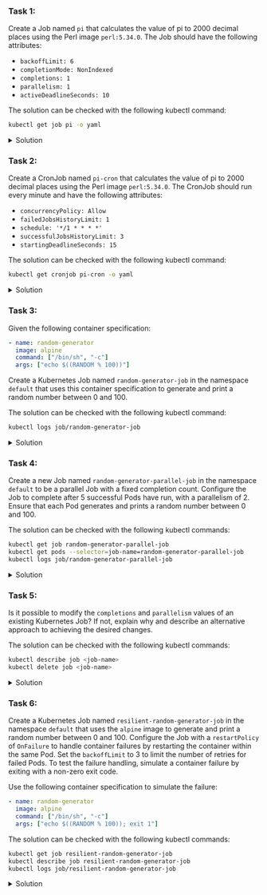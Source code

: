 ### Task 1:

Create a Job named `pi` that calculates the value of pi to 2000 decimal places using the Perl image `perl:5.34.0`. The Job should have the following attributes:

- `backoffLimit: 6`
- `completionMode: NonIndexed`
- `completions: 1`
- `parallelism: 1`
- `activeDeadlineSeconds: 10`

The solution can be checked with the following kubectl command:
```bash
kubectl get job pi -o yaml
```

<details>
<summary>Solution</summary>

```bash
cat <<EOF | kubectl apply -f -
apiVersion: batch/v1
kind: Job
metadata:
  name: pi
spec:
  backoffLimit: 6
  completionMode: NonIndexed
  completions: 1
  parallelism: 1
  activeDeadlineSeconds: 10
  template:
    spec:
      containers:
      - name: pi
        image: perl:5.34.0
        command: ["perl",  "-Mbignum=bpi", "-wle", "print bpi(2000)"]
      restartPolicy: Never
EOF
```
</details>

### Task 2:

Create a CronJob named `pi-cron` that calculates the value of pi to 2000 decimal places using the Perl image `perl:5.34.0`. The CronJob should run every minute and have the following attributes:

- `concurrencyPolicy: Allow`
- `failedJobsHistoryLimit: 1`
- `schedule: '*/1 * * * *'`
- `successfulJobsHistoryLimit: 3`
- `startingDeadlineSeconds: 15`

The solution can be checked with the following kubectl command:
```bash
kubectl get cronjob pi-cron -o yaml
```

<details>
<summary>Solution</summary>

```bash
cat <<EOF | kubectl apply -f -
apiVersion: batch/v1
kind: CronJob
metadata:
  name: pi-cron
spec:
  concurrencyPolicy: Allow
  failedJobsHistoryLimit: 1
  schedule: '*/1 * * * *'
  successfulJobsHistoryLimit: 3
  startingDeadlineSeconds: 15
  jobTemplate:
    spec:
      template:
        spec:
          containers:
          - name: pi
            image: perl:5.34.0
            command: ["perl",  "-Mbignum=bpi", "-wle", "print bpi(2000)"]
          restartPolicy: OnFailure
EOF
```
</details>

### Task 3:

Given the following container specification:

```yaml
- name: random-generator
  image: alpine
  command: ["/bin/sh", "-c"]
  args: ["echo $((RANDOM % 100))"]
```

Create a Kubernetes Job named `random-generator-job` in the namespace `default` that uses this container specification to generate and print a random number between 0 and 100.

The solution can be checked with the following kubectl command:
```bash
kubectl logs job/random-generator-job
```

<details>
<summary>Solution</summary>

```yaml
apiVersion: batch/v1
kind: Job
metadata:
  name: random-generator-job
  namespace: default
spec:
  template:
    spec:
      containers:
      - name: random-generator
        image: alpine
        command: ["/bin/sh", "-c"]
        args: ["echo $((RANDOM % 100))"]
      restartPolicy: Never
  backoffLimit: 4
```

```bash
kubectl apply -f - <<EOF
apiVersion: batch/v1
kind: Job
metadata:
  name: random-generator-job
  namespace: default
spec:
  template:
    spec:
      containers:
      - name: random-generator
        image: alpine
        command: ["/bin/sh", "-c"]
        args: ["echo $((RANDOM % 100))"]
      restartPolicy: Never
  backoffLimit: 4
EOF
```
</details>

### Task 4:

Create a new Job named `random-generator-parallel-job` in the namespace `default` to be a parallel Job with a fixed completion count. Configure the Job to complete after 5 successful Pods have run, with a parallelism of 2. Ensure that each Pod generates and prints a random number between 0 and 100.

The solution can be checked with the following kubectl commands:
```bash
kubectl get job random-generator-parallel-job
kubectl get pods --selector=job-name=random-generator-parallel-job
kubectl logs job/random-generator-parallel-job
```

<details>
<summary>Solution</summary>

```yaml
apiVersion: batch/v1
kind: Job
metadata:
  name: random-generator-parallel-job
  namespace: default
spec:
  completions: 5
  parallelism: 2
  template:
    spec:
      containers:
      - name: random-generator
        image: alpine
        command: ["/bin/sh", "-c"]
        args: ["echo $((RANDOM % 100))"]
      restartPolicy: Never
  backoffLimit: 4
```

```bash
kubectl apply -f - <<EOF
apiVersion: batch/v1
kind: Job
metadata:
  name: random-generator-parallel-job
  namespace: default
spec:
  completions: 5
  parallelism: 2
  template:
    spec:
      containers:
      - name: random-generator
        image: alpine
        command: ["/bin/sh", "-c"]
        args: ["echo $((RANDOM % 100))"]
      restartPolicy: Never
  backoffLimit: 4
EOF
```
</details>

### Task 5:

Is it possible to modify the `completions` and `parallelism` values of an existing Kubernetes Job? If not, explain why and describe an alternative approach to achieving the desired changes.

The solution can be checked with the following kubectl commands:
```bash
kubectl describe job <job-name>
kubectl delete job <job-name>
```

<details>
<summary>Solution</summary>

No, it is not possible to modify the `completions` and `parallelism` values of an existing Kubernetes Job because these values are immutable once the Job is created.

### Alternative Approach:
To achieve the desired changes, you need to delete the existing Job and create a new Job with the updated specifications.

1. Delete the existing Job:
    ```bash
    kubectl delete job <existing-job-name>
    ```

2. Create a new Job with the updated `completions` and `parallelism` values:
    ```yaml
    apiVersion: batch/v1
    kind: Job
    metadata:
      name: <new-job-name>
      namespace: default
    spec:
      completions: <desired-completions>
      parallelism: <desired-parallelism>
      template:
        spec:
          containers:
          - name: random-generator
            image: alpine
            command: ["/bin/sh", "-c"]
            args: ["echo $((RANDOM % 100))"]
          restartPolicy: Never
      backoffLimit: 4
    ```

    ```bash
    kubectl apply -f - <<EOF
    apiVersion: batch/v1
    kind: Job
    metadata:
      name: <new-job-name>
      namespace: default
    spec:
      completions: <desired-completions>
      parallelism: <desired-parallelism>
      template:
        spec:
          containers:
          - name: random-generator
            image: alpine
            command: ["/bin/sh", "-c"]
            args: ["echo $((RANDOM % 100))"]
          restartPolicy: Never
      backoffLimit: 4
    EOF
    ```
</details>

### Task 6:

Create a Kubernetes Job named `resilient-random-generator-job` in the namespace `default` that uses the `alpine` image to generate and print a random number between 0 and 100. Configure the Job with a `restartPolicy` of `OnFailure` to handle container failures by restarting the container within the same Pod. Set the `backoffLimit` to 3 to limit the number of retries for failed Pods. To test the failure handling, simulate a container failure by exiting with a non-zero exit code.

Use the following container specification to simulate the failure:
```yaml
- name: random-generator
  image: alpine
  command: ["/bin/sh", "-c"]
  args: ["echo $((RANDOM % 100)); exit 1"]
```

The solution can be checked with the following kubectl commands:
```bash
kubectl get job resilient-random-generator-job
kubectl describe job resilient-random-generator-job
kubectl logs job/resilient-random-generator-job
```

<details>
<summary>Solution</summary>

```yaml
apiVersion: batch/v1
kind: Job
metadata:
  name: resilient-random-generator-job
  namespace: default
spec:
  template:
    spec:
      containers:
      - name: random-generator
        image: alpine
        command: ["/bin/sh", "-c"]
        args: ["echo $((RANDOM % 100)); exit 1"] # Simulate failure for testing
      restartPolicy: OnFailure
  backoffLimit: 3
```

```bash
kubectl apply -f - <<EOF
apiVersion: batch/v1
kind: Job
metadata:
  name: resilient-random-generator-job
  namespace: default
spec:
  template:
    spec:
      containers:
      - name: random-generator
        image: alpine
        command: ["/bin/sh", "-c"]
        args: ["echo $((RANDOM % 100)); exit 1"] # Simulate failure for testing
      restartPolicy: OnFailure
  backoffLimit: 3
EOF
```
</details>
